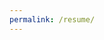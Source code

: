 ```yaml
---
permalink: /resume/
---
```


<object data="../assets/documents/AaronBarnett_Resume.pdf" width="1000" height="1500" type='application/pdf'></object>
